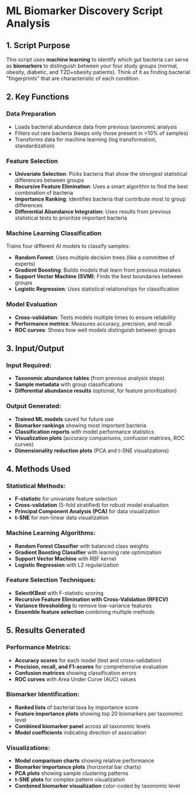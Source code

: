 # ML Biomarker Discovery Script Analysis

## 1. Script Purpose
This script uses **machine learning** to identify which gut bacteria can serve as **biomarkers** to distinguish between your four study groups (normal, obesity, diabetic, and T2D+obesity patients). Think of it as finding bacterial "fingerprints" that are characteristic of each condition.

## 2. Key Functions

### Data Preparation
- Loads bacterial abundance data from previous taxonomic analysis
- Filters out rare bacteria (keeps only those present in >10% of samples)
- Transforms data for machine learning (log transformation, standardization)

### Feature Selection
- **Univariate Selection**: Picks bacteria that show the strongest statistical differences between groups
- **Recursive Feature Elimination**: Uses a smart algorithm to find the best combination of bacteria
- **Importance Ranking**: Identifies bacteria that contribute most to group differences
- **Differential Abundance Integration**: Uses results from previous statistical tests to prioritize important bacteria

### Machine Learning Classification
Trains four different AI models to classify samples:
- **Random Forest**: Uses multiple decision trees (like a committee of experts)
- **Gradient Boosting**: Builds models that learn from previous mistakes
- **Support Vector Machine (SVM)**: Finds the best boundaries between groups
- **Logistic Regression**: Uses statistical relationships for classification

### Model Evaluation
- **Cross-validation**: Tests models multiple times to ensure reliability
- **Performance metrics**: Measures accuracy, precision, and recall
- **ROC curves**: Shows how well models distinguish between groups

## 3. Input/Output

### Input Required:
- **Taxonomic abundance tables** (from previous analysis steps)
- **Sample metadata** with group classifications
- **Differential abundance results** (optional, for feature prioritization)

### Output Generated:
- **Trained ML models** saved for future use
- **Biomarker rankings** showing most important bacteria
- **Classification reports** with model performance statistics
- **Visualization plots** (accuracy comparisons, confusion matrices, ROC curves)
- **Dimensionality reduction plots** (PCA and t-SNE visualizations)

## 4. Methods Used

### Statistical Methods:
- **F-statistic** for univariate feature selection
- **Cross-validation** (5-fold stratified) for robust model evaluation
- **Principal Component Analysis (PCA)** for data visualization
- **t-SNE** for non-linear data visualization

### Machine Learning Algorithms:
- **Random Forest Classifier** with balanced class weights
- **Gradient Boosting Classifier** with learning rate optimization
- **Support Vector Machine** with RBF kernel
- **Logistic Regression** with L2 regularization

### Feature Selection Techniques:
- **SelectKBest** with F-statistic scoring
- **Recursive Feature Elimination with Cross-Validation (RFECV)**
- **Variance thresholding** to remove low-variance features
- **Ensemble feature selection** combining multiple methods

## 5. Results Generated

### Performance Metrics:
- **Accuracy scores** for each model (test and cross-validation)
- **Precision, recall, and F1-scores** for comprehensive evaluation
- **Confusion matrices** showing classification errors
- **ROC curves** with Area Under Curve (AUC) values

### Biomarker Identification:
- **Ranked lists** of bacterial taxa by importance score
- **Feature importance plots** showing top 20 biomarkers per taxonomic level
- **Combined biomarker panel** across all taxonomic levels
- **Model coefficients** indicating direction of association

### Visualizations:
- **Model comparison charts** showing relative performance
- **Biomarker importance plots** (horizontal bar charts)
- **PCA plots** showing sample clustering patterns
- **t-SNE plots** for complex pattern visualization
- **Combined biomarker visualization** color-coded by taxonomic level
